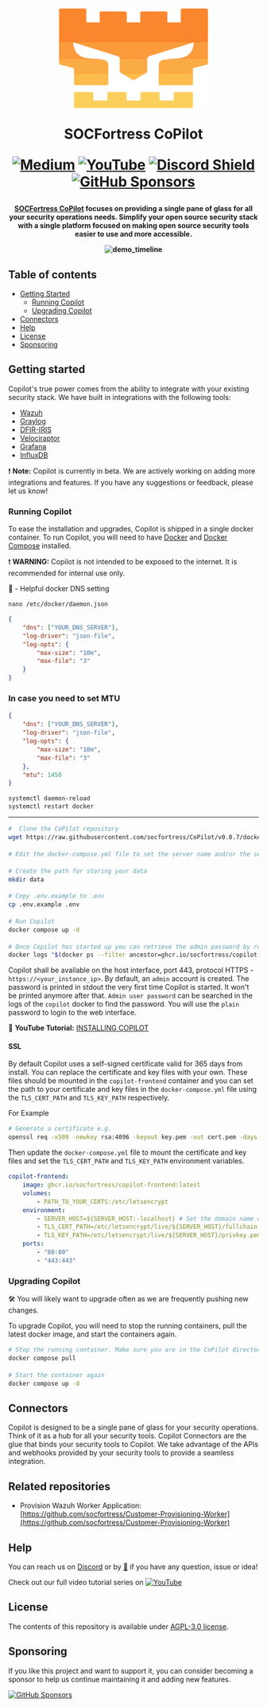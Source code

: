 <h1 align="center">

<a href="https://www.socfortress.co"><img src="frontend/src/assets/images/socfortress_logo.svg" width="300" height="200"></a>

SOCFortress CoPilot

[![Medium](https://img.shields.io/badge/Medium-12100E?style=for-the-badge&logo=medium&logoColor=white)](https://socfortress.medium.com/)
[![YouTube](https://img.shields.io/badge/YouTube-%23FF0000.svg?style=for-the-badge&logo=YouTube&logoColor=white)](https://www.youtube.com/@taylorwalton_socfortress/videos)
[![Discord Shield](https://discordapp.com/api/guilds/871419379999469568/widget.png?style=shield)](https://discord.gg/UN3pNBzaEQ)
[![GitHub Sponsors](https://img.shields.io/badge/sponsor-30363D?style=for-the-badge&logo=GitHub-Sponsors&logoColor=#EA4AAA)](https://github.com/sponsors/taylorwalton)

</h1><h4 align="center">

[SOCFortress CoPilot](https://www.socfortress.co) focuses on providing a single pane of glass for all your security operations needs. Simplify your open source security stack with a single platform focused on making open source security tools easier to use and more accessible.

![demo_timeline](frontend/src/assets/images/copilot_gif.gif)

## Table of contents

-   [Getting Started](#getting-started)
    -   [Running Copilot](#runnning-copilot)
    -   [Upgrading Copilot](#upgrading-copilot)
-   [Connectors](#connectors)
-   [Help](#help)
-   [License](#license)
-   [Sponsoring](#sponsoring)

## Getting started

Copilot's true power comes from the ability to integrate with your existing security stack. We have built in integrations with the following tools:

-   [Wazuh](https://wazuh.com/)
-   [Graylog](https://www.graylog.org/)
-   [DFIR-IRIS](https://dfir-iris.org/)
-   [Velociraptor](https://docs.velociraptor.app/)
-   [Grafana](https://grafana.com/)
-   [InfluxDB](https://www.influxdata.com/)

❗️ **Note:** Copilot is currently in beta. We are actively working on adding more integrations and features. If you have any suggestions or feedback, please let us know!

### Running Copilot

To ease the installation and upgrades, Copilot is shipped in a single docker container. To run Copilot, you will need to have [Docker](https://docs.docker.com/get-docker/) and [Docker Compose](https://docs.docker.com/compose/install/) installed.

❗ **WARNING:** Copilot is not intended to be exposed to the internet. It is recommended for internal use only.

🔴 - Helpful docker DNS setting

```
nano /etc/docker/daemon.json
```

```json
{
	"dns": ["YOUR_DNS_SERVER"],
	"log-driver": "json-file",
	"log-opts": {
		"max-size": "10m",
		"max-file": "3"
	}
}
```

### In case you need to set MTU

```json
{
	"dns": ["YOUR_DNS_SERVER"],
	"log-driver": "json-file",
	"log-opts": {
		"max-size": "10m",
		"max-file": "3"
	},
	"mtu": 1450
}
```

```
systemctl daemon-reload
systemctl restart docker
```

---

```bash
#  Clone the CoPilot repository
wget https://raw.githubusercontent.com/socfortress/CoPilot/v0.0.7/docker-compose.yml

# Edit the docker-compose.yml file to set the server name and/or the services you want to use

# Create the path for storing your data
mkdir data

# Copy .env.example to .env
cp .env.example .env

# Run Copilot
docker compose up -d

# Once Copilot has started up you can retrieve the admin password by running the following command (Only accessible the first time Copilot is started up)
docker logs "$(docker ps --filter ancestor=ghcr.io/socfortress/copilot-backend:latest --format "{{.ID}}")" 2>&1 | grep "Admin user password"
```

Copilot shall be available on the host interface, port 443, protocol HTTPS - `https://<your_instance_ip>`.
By default, an `admin` account is created. The password is printed in stdout the very first time Copilot is started. It won't be printed anymore after that.
`Admin user password` can be searched in the logs of the `copilot` docker to find the password. You will use the `plain` password to login to the web interface.

🚀 **YouTube Tutorial:** [INSTALLING COPILOT](https://youtu.be/7dUHSMWWTuY?si=lRbn4tBHnyKmiTka)

#### SSL

By default Copilot uses a self-signed certificate valid for 365 days from install. You can replace the certificate and
key files with your own. These files should be mounted in the `copilot-frontend` container and you can set the path to
your certificate and key files in the `docker-compose.yml` file using the `TLS_CERT_PATH` and `TLS_KEY_PATH`
respectively.

For Example

```bash
# Generate a certificate e.g.
openssl req -x509 -newkey rsa:4096 -keyout key.pem -out cert.pem -days 365
```

Then update the `docker-compose.yml` file to mount the certificate and key files and set the `TLS_CERT_PATH` and `TLS_KEY_PATH` environment variables.

```yaml
copilot-frontend:
    image: ghcr.io/socfortress/copilot-frontend:latest
    volumes:
        - PATH_TO_YOUR_CERTS:/etc/letsencrypt
    environment:
        - SERVER_HOST=${SERVER_HOST:-localhost} # Set the domain name of your server
        - TLS_CERT_PATH=/etc/letsencrypt/live/${SERVER_HOST}/fullchain.pem # Set the path to your certificate
        - TLS_KEY_PATH=/etc/letsencrypt/live/${SERVER_HOST}/privkey.pem # Set the path to your key
    ports:
        - "80:80"
        - "443:443"
```

### Upgrading Copilot

🛠 You will likely want to upgrade often as we are frequently pushing new changes.

To upgrade Copilot, you will need to stop the running containers, pull the latest docker image, and start the containers again.

```bash
# Stop the running container. Make sure you are in the CoPilot directory
docker compose pull

# Start the container again
docker compose up -d
```

## Connectors

Copilot is designed to be a single pane of glass for your security operations. Think of it as a hub for all your security tools. Copilot Connectors are the glue that binds your security tools to Copilot. We take advantage of the APIs and webhooks provided by your security tools to provide a seamless integration.

## Related repositories

-   Provision Wazuh Worker Application: [https://github.com/socfortress/Customer-Provisioning-Worker](https://github.com/socfortress/Customer-Provisioning-Worker)

## Help

You can reach us on [Discord](https://discord.gg/UN3pNBzaEQ) or by [📧](mailto:info@socfortress.co) if you have any question, issue or idea!

Check out our full video tutorial series on [![YouTube](https://img.shields.io/badge/YouTube-%23FF0000.svg?style=for-the-badge&logo=YouTube&logoColor=white)](https://www.youtube.com/watch?v=qQbex2zAhWI&list=PLB6hQ_WpB6U0e5oSLXJMcxmSzz7n3zvD-&ab_channel=TaylorWalton)

## License

The contents of this repository is available under [AGPL-3.0 license](LICENSE.txt).

## Sponsoring

If you like this project and want to support it, you can consider becoming a sponsor to help us continue maintaining it and adding new features.

[![GitHub Sponsors](https://img.shields.io/badge/sponsor-30363D?style=for-the-badge&logo=GitHub-Sponsors&logoColor=#EA4AAA)](https://github.com/sponsors/taylorwalton)

